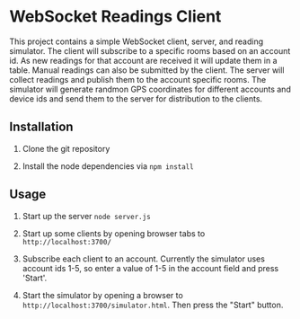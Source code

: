 # WebSocket Readings Client

This project contains a simple WebSocket client, server, and reading
simulator.  The client will subscribe to a specific rooms based on an
account id.  As new readings for that account are received it will
update them in a table.  Manual readings can also be submitted by the
client.  The server will collect readings and publish them to the
account specific rooms.  The simulator will generate randmon GPS
coordinates for different accounts and device ids and send them to the
server for distribution to the clients.

## Installation

1. Clone the git repository

2. Install the node dependencies via `npm install`

## Usage

1. Start up the server `node server.js`

2. Start up some clients by opening browser tabs to
`http://localhost:3700/`

3. Subscribe each client to an account.  Currently the simulator uses
account ids 1-5, so enter a value of 1-5 in the account field and
press 'Start'.  

4. Start the simulator by opening a browser to
`http://localhost:3700/simulator.html`.  Then press the "Start"
button.




